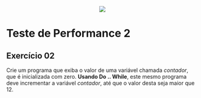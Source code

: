 <p align="center">
	<img src="https://www.infnet.edu.br/infnet/wp-content/themes/infnet.homepage//assets/img/LogoInfnetRodape.png"/>
</p>

# Teste de Performance 2

## Exercício 02

Crie um programa que exiba o valor de uma variável chamada _contador_, que é inicializada com zero. **Usando Do .. While**, este mesmo programa deve incrementar a variável _contador_, até que o valor desta seja maior que 12.
